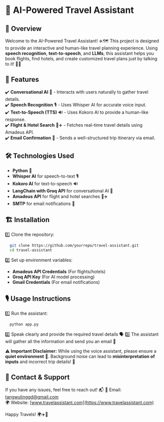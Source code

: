 # 🛫 AI-Powered Travel Assistant

## 🌟 Overview
Welcome to the AI-Powered Travel Assistant! ✈️🗺️ This project is designed to provide an interactive and human-like travel planning experience. Using **speech recognition**, **text-to-speech**, and **LLMs**, this assistant helps you book flights, find hotels, and create customized travel plans just by talking to it! 🎤💬

## 🚀 Features
✔️ **Conversational AI** 🤖 - Interacts with users naturally to gather travel details.  
✔️ **Speech Recognition** 🎙️ - Uses Whisper AI for accurate voice input.  
✔️ **Text-to-Speech (TTS)** 🔊 - Uses Kokoro AI to provide a human-like response.  
✔️ **Flight & Hotel Search** 🏨✈️ - Fetches real-time travel details using Amadeus API.  
✔️ **Email Confirmation** 📩 - Sends a well-structured trip itinerary via email.  

## 🛠️ Technologies Used
- **Python** 🐍
- **Whisper AI** for speech-to-text 🎙️
- **Kokoro AI** for text-to-speech 🔊
- **LangChain with Groq API** for conversational AI 🤖
- **Amadeus API** for flight and hotel searches 🏨✈️
- **SMTP** for email notifications 📧

## 🏗️ Installation
1️⃣ Clone the repository:  
```bash
  git clone https://github.com/yourrepo/travel-assistant.git
  cd travel-assistant
```

2️⃣ Set up environment variables:  
- **Amadeus API Credentials** (For flights/hotels)
- **Groq API Key** (For AI model processing)
- **Gmail Credentials** (For email notifications)

## 🎙️ Usage Instructions
1️⃣ Run the assistant:  
```bash
  python app.py
```
2️⃣ Speak clearly and provide the required travel details 🗣️
3️⃣ The assistant will gather all the information and send you an email 📩

⚠️ **Important Disclaimer:** While using the voice assistant, please ensure a **quiet environment** 🤫. Background noise can lead to **misinterpretation of inputs** and incorrect trip details! 🚨

## 📨 Contact & Support
If you have any issues, feel free to reach out! 📬
📧 Email: tangwulinggd@gmail.com  
🌍 Website: [www.travelassistant.com](https://www.travelassistant.com)

Happy Travels! 🌍✈️🧳

